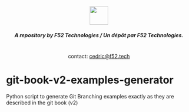 <h3 align="center">
	<img src="http://f52.tech/_nuxt/img/logo.89beae5.png" width="50" />
</h3>
<center>
<h5>A repository by F52 Technologies / Un dépôt par F52 Technologies.</h5>
<br/>
contact: <a href="mailto:cedric@f52.tech">cedric@f52.tech</a>
</center>

# git-book-v2-examples-generator

Python script to generate Git Branching examples exactly as they are described in the git book (v2)
